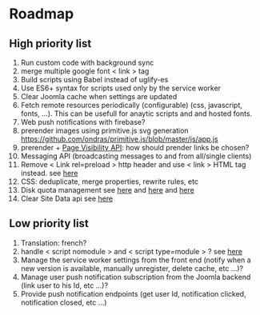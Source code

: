 # Roadmap

## High priority list 
1.  Run custom code with background sync
2.  merge multiple google font < link > tag
3.  Build scripts using Babel instead of uglify-es
4.  Use ES6+ syntax for scripts used only by the service worker
5.  Clear Joomla cache when settings are updated
6.  Fetch remote resources periodically (configurable) (css, javascript, fonts, ...). This can be usefull for anaytic scripts and and hosted fonts.
7.  Web push notifications with firebase?
8.  prerender images using primitive.js svg generation https://github.com/ondras/primitive.js/blob/master/js/app.js
9.  prerender + [Page Visibility API](http://www.w3.org/TR/page-visibility/): how should prender links be chosen?
10. Messaging API (broadcasting messages to and from all/single clients)
11. Remove < Link rel=preload > http header and use < link > HTML tag instead. see [here](https://jakearchibald.com/2017/h2-push-tougher-than-i-thought/)
12. CSS: deduplicate, merge properties, rewrite rules, etc
13. Disk quota management see [here](https://developer.chrome.com/apps/offline_storage) and [here](https://developer.mozilla.org/fr/docs/Web/API/API_IndexedDB/Browser_storage_limits_and_eviction_criteria) and [here](https://gist.github.com/ebidel/188a513b1cd5e77d4d1453a4b6d060b0)
14. Clear Site Data api see [here](https://www.w3.org/TR/clear-site-data/)

## Low priority list

1. Translation: french?
1.  handle < script nomodule > and < script type=module > ? see [here](https://developers.google.com/web/fundamentals/primers/modules)
1.  Manage the service worker settings from the front end (notify when a new version is available, manually unregister, delete cache, etc ...)?
1.  Manage user push notification subscription from the Joomla backend (link user to his Id, etc ...)?
2.  Provide push notification endpoints (get user Id, notification clicked, notification closed, etc ...)